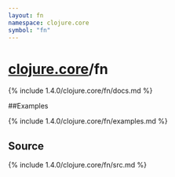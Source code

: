 ```yaml
---
layout: fn
namespace: clojure.core
symbol: "fn"
---
```


# [clojure.core](../)/fn

{% include 1.4.0/clojure.core/fn/docs.md %}

##Examples

{% include 1.4.0/clojure.core/fn/examples.md %}
## Source
{% include 1.4.0/clojure.core/fn/src.md %}

